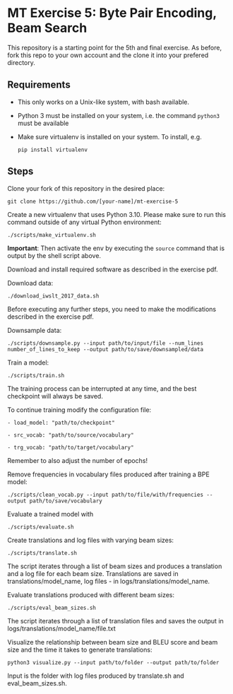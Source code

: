 # MT Exercise 5: Byte Pair Encoding, Beam Search
This repository is a starting point for the 5th and final exercise. As before, fork this repo to your own account and the clone it into your prefered directory.

## Requirements

- This only works on a Unix-like system, with bash available.
- Python 3 must be installed on your system, i.e. the command `python3` must be available
- Make sure virtualenv is installed on your system. To install, e.g.

    `pip install virtualenv`

## Steps

Clone your fork of this repository in the desired place:

    git clone https://github.com/[your-name]/mt-exercise-5

Create a new virtualenv that uses Python 3.10. Please make sure to run this command outside of any virtual Python environment:

    ./scripts/make_virtualenv.sh

**Important**: Then activate the env by executing the `source` command that is output by the shell script above.

Download and install required software as described in the exercise pdf.

Download data:

    ./download_iwslt_2017_data.sh
    
Before executing any further steps, you need to make the modifications described in the exercise pdf.

Downsample data:

    ./scripts/downsample.py --input path/to/input/file --num_lines number_of_lines_to_keep --output path/to/save/downsampled/data


Train a model:

    ./scripts/train.sh

The training process can be interrupted at any time, and the best checkpoint will always be saved.

To continue training modify the configuration file:

	- load_model: "path/to/checkpoint"

	- src_vocab: "path/to/source/vocabulary"

	- trg_vocab: "path/to/target/vocabulary"

Remember to also adjust the number of epochs!

Remove frequencies in vocabulary files produced after training a BPE model:

    ./scripts/clean_vocab.py --input path/to/file/with/frequencies --output path/to/save/vocabulary

Evaluate a trained model with

    ./scripts/evaluate.sh

Create translations and log files with varying beam sizes:

    ./scripts/translate.sh

The script iterates through a list of beam sizes and produces a translation and a log file for each beam size. Translations are saved in translations/model_name, log files - in logs/translations/model_name.

Evaluate translations produced with different beam sizes:

    ./scripts/eval_beam_sizes.sh

The script iterates through a list of translation files and saves the output in logs/translations/model_name/file.txt

Visualize the relationship between beam size and BLEU score and beam size and the time it takes to generate translations:

    python3 visualize.py --input path/to/folder --output path/to/folder

Input is the folder with log files produced by translate.sh and eval_beam_sizes.sh. 